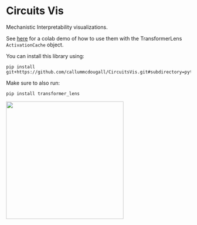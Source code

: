 # Circuits Vis

Mechanistic Interpretability visualizations.

See [here](https://colab.research.google.com/drive/1GC0GhxNWraXFbjC4njVMEke7V2R9kx09) for a colab demo of how to use them with the TransformerLens `ActivationCache` object.

You can install this library using:

```
pip install git+https://github.com/callummcdougall/CircuitsVis.git#subdirectory=python
```

Make sure to also run:

```
pip install transformer_lens
```

<img src="https://raw.githubusercontent.com/callummcdougall/computational-thread-art/master/example_images/misc/CallumMcDougall_circuit_visualisations_colorful_clear_simple_bo_6c1b2148-84e2-4ab8-906e-d104cdc85e06.png" width="320">
